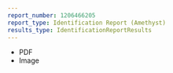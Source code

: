 ```yaml
---
report_number: 1206466205
report_type: Identification Report (Amethyst)
results_type: IdentificationReportResults
---
```


* PDF
* Image
